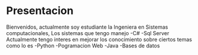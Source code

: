 # Presentacion

Bienvenidos, actualmente soy estudiante la Ingeniera en Sistemas computacionales, Los sistemas que tengo manejo
-C#
-Sql Server
Actualmente tengo interes en mejorar los conocimiento sobre  ciertos temas como lo es 
-Python
-Pogramacion Web
-Java
-Bases de datos 
